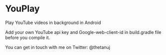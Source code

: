 # YouPlay
Play YouTube videos in background in Android

Add your own YouTube api key and Google-web-client-id in build.gradle file before you compile it.

You can get in touch with me on Twitter: @thetanuj
